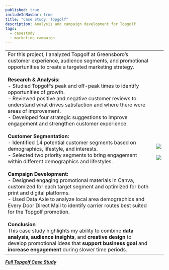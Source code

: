 ```yaml
---
published: true
includeInNavbar: true
title: "Case Study: Topgolf"
description: Analysis and campaign development for Topgolf
tags:
  - casestudy
  - marketing campaign
---
```

|     |     |
| --- | --- |
| For this project, I analyzed Topgolf at Greensboro’s customer experience, audience segments, and promotional opportunities to create a targeted marketing strategy. <br><br>**Research & Analysis:**   <br>\- Studied Topgolf’s peak and off-peak times to identify opportunities of growth.   <br>\- Reviewed positive and negative customer reviews to understand what drives satisfaction and where there were areas of improvement.   <br>\- Developed four strategic suggestions to improve engagement and strengthen customer experience.<br><br>**Customer Segmentation:**   <br>\- Identified 14 potential customer segments based on demographics, lifestyle, and interests.   <br>\- Selected two priority segments to bring engagement within different demographics and lifestyles.<br><br>**Campaign Development:**   <br>\- Designed engaging promotional materials in Canva, customized for each target segment and optimized for both print and digital platforms.  <br>\- Used Data Axle to analyze local area demographics and Every Door Direct Mail to identify carrier routes best suited for the Topgolf promotion.<br><br>**Conclusion**  <br>This case study highlights my ability to combine **data analysis, audience insights**, and **creative design** to develop promotional ideas that **support business goal** and **increase engagement** during slower time periods. | ![](/media/Topgolf%20Mailing%20Material.png)<br><br>![](/media/Topgolf%20Mailing%20Material%20(1).png) |

[**_Full Topgolf Case Study_**](https://www.canva.com/design/DAGdsoUtJzk/AySnT_5pTAWT6T2zP-Ih2A/view?utm_content=DAGdsoUtJzk&utm_campaign=designshare&utm_medium=link2&utm_source=uniquelinks&utlId=hf929aa1615)